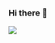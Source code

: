 ### Hi there 👋

<!--
**cristianodiel/cristianodiel** is a ✨ _special_ ✨ repository because its `README.md` (this file) appears on your GitHub profile.

Here are some ideas to get you started:

- 🔭 I’m currently working on ...
- 🌱 I’m currently learning ...
- 👯 I’m looking to collaborate on ...
- 🤔 I’m looking for help with ...
- 💬 Ask me about ...
- 📫 How to reach me: ...
- 😄 Pronouns: ...
- ⚡ Fun fact: ...
-->

<div align="center">
 <div align="left">
  <a href="https://github.com/Edv-Fendi">
  <img src="https://images7.memedroid.com/images/UPLOADED122/5605dd1ee6f71.jpeg"/>  
</div>
